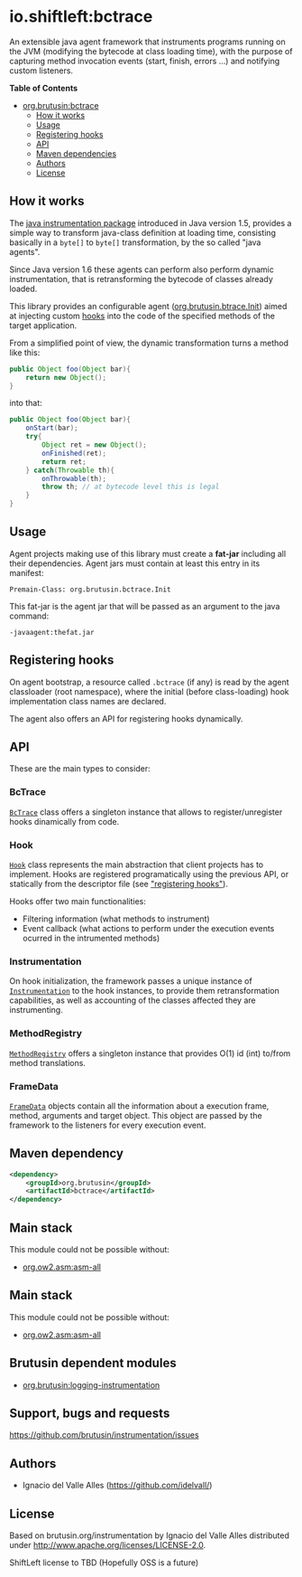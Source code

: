 # io.shiftleft:bctrace

An extensible java agent framework that instruments programs running on the JVM (modifying the bytecode at class loading time), with the purpose of capturing method invocation events (start, finish, errors ...) and notifying custom listeners.

**Table of Contents**
- [org.brutusin:bctrace](#orgbrutusinbctrace)
  - [How it works](#how-it-works)
  - [Usage](#usage)
  - [Registering hooks](#registering-hooks)
  - [API](#api)
  - [Maven dependencies](#maven-dependencies)
  - [Authors](#authors)
  - [License](#license)
	
## How it works
The [java instrumentation package](http://docs.oracle.com/javase/6/docs/api/java/lang/instrument/package-summary.html) introduced in Java version 1.5, provides a simple way to transform java-class definition at loading time, consisting basically in a `byte[]` to `byte[]` transformation, by the so called "java agents".

Since Java version 1.6 these agents can perform also perform dynamic instrumentation, that is retransforming the bytecode of classes already loaded. 

This library provides an configurable agent ([org.brutusin.btrace.Init](src/main/java/org/brutusin/bctrace/Init.java)) aimed at injecting custom [hooks](src/main/java/org/brutusin/bctrace/spi/Hook.java) into the code of the specified methods of the target application.


From a simplified point of view, the dynamic transformation turns a method like this: 
```java
public Object foo(Object bar){
    return new Object();
}
```

into that:
```java
public Object foo(Object bar){
    onStart(bar);
    try{
        Object ret = new Object();
        onFinished(ret);
        return ret;
    } catch(Throwable th){
        onThrowable(th);
        throw th; // at bytecode level this is legal
    }
}
```
## Usage
Agent projects making use of this library must create a **fat-jar** including all their dependencies. 
Agent jars must contain at least this entry in its manifest:
```
Premain-Class: org.brutusin.bctrace.Init
```
This fat-jar is the agent jar that will be passed as an argument to the java command:

```
-javaagent:thefat.jar
```

## Registering hooks
On agent bootstrap, a resource called `.bctrace` (if any) is read by the agent classloader (root namespace), where the initial (before class-loading) hook implementation class names are declared.

The agent also offers an API for registering hooks dynamically.

## API
These are the main types to consider:

### BcTrace
[`BcTrace`](src/main/java/org/brutusin/bctrace/Bctrace.java) class offers a singleton instance that allows to register/unregister hooks dinamically from code.

### Hook
[`Hook`](src/main/java/org/brutusin/bctrace/spi/Hook.java) class represents the main abstraction that client projects has to implement. Hooks are registered programatically using the previous API, or statically from the descriptor file (see ["registering hooks"](#registering-hooks)).

Hooks offer two main functionalities: 
- Filtering information (what methods to instrument)  
- Event callback (what actions to perform under the execution events ocurred in the intrumented methods)

### Instrumentation
On hook initialization, the framework passes a unique instance of [`Instrumentation`](https://github.com/ShiftLeftSecurity/instrumentation/blob/master/src/main/java/org/brutusin/bctrace/spi/Instrumentation.java)  to the hook instances, to provide them retransformation capabilities, as well as accounting of the classes affected they are instrumenting.

### MethodRegistry
[`MethodRegistry`](src/main/java/org/brutusin/bctrace/runtime/MethodRegistry.java) offers a singleton instance that provides O(1) id (int) to/from method translations.

### FrameData
[`FrameData`](src/main/java/org/brutusin/bctrace/runtime/FrameData.java) objects contain all the information about a execution frame, method, arguments and target object. This object are passed by the framework to the listeners for every execution event.

## Maven dependency 

```xml
<dependency>
    <groupId>org.brutusin</groupId>
    <artifactId>bctrace</artifactId>
</dependency>
```

## Main stack
This module could not be possible without:
* [org.ow2.asm:asm-all](http://asm.ow2.org/)

## Main stack
This module could not be possible without:
* [org.ow2.asm:asm-all](http://asm.ow2.org/)

## Brutusin dependent modules
* [org.brutusin:logging-instrumentation](https://github.com/brutusin/logging-instrumentation)

## Support, bugs and requests
https://github.com/brutusin/instrumentation/issues

## Authors

- Ignacio del Valle Alles (<https://github.com/idelvall/>)

## License
Based on brutusin.org/instrumentation by Ignacio del Valle Alles distributed under http://www.apache.org/licenses/LICENSE-2.0.

ShiftLeft license to TBD (Hopefully OSS is a future)


